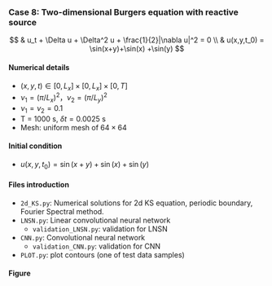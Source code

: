 ### Case 8: Two-dimensional Burgers equation with reactive source

$$
& u_t + \Delta u + \Delta^2 u + \frac{1}{2}|\nabla u|^2 = 0 \\
            & u(x,y,t_0) = \sin(x+y)+\sin(x) +\sin(y)
$$

#### Numerical details

* $(x,y,t)\in[0,L_x]\times[0,L_x]\times[0,T]$
* $\nu_1=(\pi/L_x)^2$，$\nu_2=(\pi/L_y)^2$
* $\nu_1=\nu_2=0.1$
* T = 1000 s, $\delta t=0.0025$ s
* Mesh: uniform mesh of $64\times 64$

#### Initial condition

* $u(x,y,t_0) = \sin(x+y)+\sin(x) +\sin(y)$

#### Files introduction

* `2d_KS.py`:  Numerical solutions for 2d KS equation, periodic boundary, Fourier Spectral method.
* `LNSN.py`:  Linear convolutional neural network
  * `validation_LNSN.py`:  validation for LNSN
* `CNN.py`:  Convolutional neural network
  * `validation_CNN.py`:  validation for CNN
* `PLOT.py`: plot contours (one of test data samples)

#### Figure



